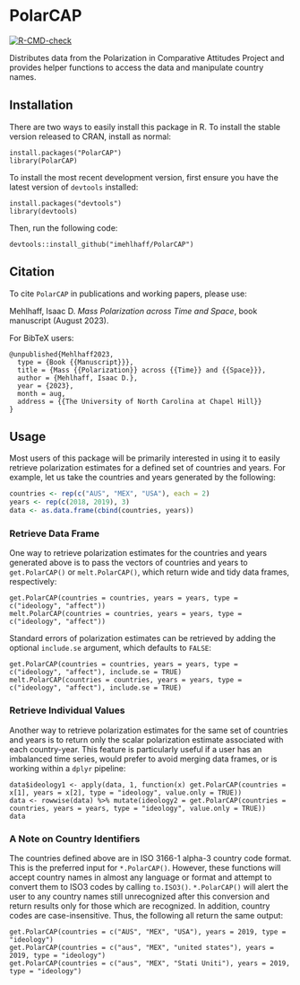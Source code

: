 
# PolarCAP

<!-- badges: start -->
[![R-CMD-check](https://github.com/imehlhaff/PolarCAP/actions/workflows/R-CMD-check.yaml/badge.svg)](https://github.com/imehlhaff/PolarCAP/actions/workflows/R-CMD-check.yaml)
<!-- badges: end -->

Distributes data from the Polarization in Comparative Attitudes Project and provides helper functions to access the data and manipulate country names.

## Installation

There are two ways to easily install this package in R. To install the stable version released to CRAN, install as normal:

```
install.packages("PolarCAP")
library(PolarCAP)
```

To install the most recent development version, first ensure you have the latest version of ```devtools``` installed:

```{r}
install.packages("devtools")
library(devtools)
```

Then, run the following code:

```{r}
devtools::install_github("imehlhaff/PolarCAP")
```

## Citation

To cite ```PolarCAP``` in publications and working papers, please use:

Mehlhaff, Isaac D. *Mass Polarization across Time and Space*, book manuscript (August 2023).

For BibTeX users:

```
@unpublished{Mehlhaff2023,
  type = {Book {{Manuscript}}},
  title = {Mass {{Polarization}} across {{Time}} and {{Space}}},
  author = {Mehlhaff, Isaac D.},
  year = {2023},
  month = aug,
  address = {{The University of North Carolina at Chapel Hill}}
}
```

## Usage

Most users of this package will be primarily interested in using it to easily retrieve polarization estimates for a defined set of countries and years. For example, let us take the countries and years generated by the following:

``` r
countries <- rep(c("AUS", "MEX", "USA"), each = 2)
years <- rep(c(2018, 2019), 3)
data <- as.data.frame(cbind(countries, years))
```

### Retrieve Data Frame

One way to retrieve polarization estimates for the countries and years generated above is to pass the vectors of countries and years to ```get.PolarCAP()``` or ```melt.PolarCAP()```, which return wide and tidy data frames, respectively:

```{r}
get.PolarCAP(countries = countries, years = years, type = c("ideology", "affect"))
melt.PolarCAP(countries = countries, years = years, type = c("ideology", "affect"))
```

Standard errors of polarization estimates can be retrieved by adding the optional ```include.se``` argument, which defaults to ```FALSE```:

```{r}
get.PolarCAP(countries = countries, years = years, type = c("ideology", "affect"), include.se = TRUE)
melt.PolarCAP(countries = countries, years = years, type = c("ideology", "affect"), include.se = TRUE)
```

### Retrieve Individual Values

Another way to retrieve polarization estimates for the same set of countries and years is to return only the scalar polarization estimate associated with each country-year. This feature is particularly useful if a user has an imbalanced time series, would prefer to avoid merging data frames, or is working within a ```dplyr``` pipeline:

```{r}
data$ideology1 <- apply(data, 1, function(x) get.PolarCAP(countries = x[1], years = x[2], type = "ideology", value.only = TRUE))
data <- rowwise(data) %>% mutate(ideology2 = get.PolarCAP(countries = countries, years = years, type = "ideology", value.only = TRUE))
data
```

### A Note on Country Identifiers

The countries defined above are in ISO 3166-1 alpha-3 country code format. This is the preferred input for ```*.PolarCAP()```. However, these functions will accept country names in almost any language or format and attempt to convert them to ISO3 codes by calling ```to.ISO3()```. ```*.PolarCAP()``` will alert the user to any country names still unrecognized after this conversion and return results only for those which are recognized. In addition, country codes are case-insensitive. Thus, the following all return the same output:

```{r}
get.PolarCAP(countries = c("AUS", "MEX", "USA"), years = 2019, type = "ideology")
get.PolarCAP(countries = c("aus", "MEX", "united states"), years = 2019, type = "ideology")
get.PolarCAP(countries = c("aus", "MEX", "Stati Uniti"), years = 2019, type = "ideology")
```

